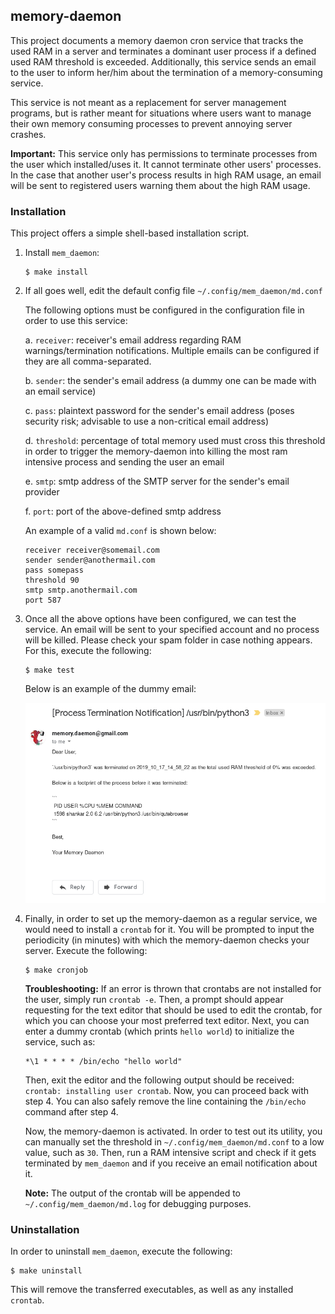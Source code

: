 ## memory-daemon

This project documents a memory daemon cron service that tracks the used RAM in a server and terminates a dominant user process if a defined used RAM threshold is exceeded. Additionally, this service sends an email to the user to inform her/him about the termination of a memory-consuming service.

This service is not meant as a replacement for server management programs, but is rather meant for situations where users want to manage their own memory consuming processes to prevent annoying server crashes.

**Important:** This service only has permissions to terminate processes from the user which installed/uses it. It cannot terminate other users' processes. In the case that another user's process results in high RAM usage, an email will be sent to registered users warning them about the high RAM usage.

### Installation

This project offers a simple shell-based installation script.

1. Install `mem_daemon`:

    ```
    $ make install
    ```

2. If all goes well, edit the default config file `~/.config/mem_daemon/md.conf`

    The following options must be configured in the configuration file in order to use this service:

    a. `receiver`: receiver's email address regarding RAM warnings/termination notifications. Multiple emails can be configured if they are all comma-separated.

    b. `sender`: the sender's email address (a dummy one can be made with an email service)

    c. `pass`: plaintext password for the sender's email address (poses security risk; advisable to use a non-critical email address)

    d. `threshold`: percentage of total memory used must cross this threshold in order to trigger the memory-daemon into killing the most ram intensive process and sending the user an email

    e. `smtp`: smtp address of the SMTP server for the sender's email provider

    f. `port`: port of the above-defined smtp address

    An example of a valid `md.conf` is shown below:

    ```
    receiver receiver@somemail.com
    sender sender@anothermail.com
    pass somepass
    threshold 90
    smtp smtp.anothermail.com
    port 587
    ```

3. Once all the above options have been configured, we can test the service. An email will be sent to your specified account and no process will be killed. Please check your spam folder in case nothing appears. For this, execute the following:

    ```
    $ make test
    ```

    Below is an example of the dummy email:
    
    <kbd>
    <img src="/img/screenshot.png" width="600">
    </kbd>

4. Finally, in order to set up the memory-daemon as a regular service, we would need to install a `crontab` for it. You will be prompted to input the periodicity (in minutes) with which the memory-daemon checks your server. Execute the following: 

    ```
    $ make cronjob
    ```
    
    **Troubleshooting:** If an error is thrown that crontabs are not installed for the user, simply run `crontab -e`. Then, a prompt should appear requesting for the text editor that should be used to edit the crontab, for which you can choose your most preferred text editor. Next, you can enter a dummy crontab (which prints `hello world`) to initialize the service, such as:
    
    ```
    *\1 * * * * /bin/echo "hello world"
    ```
    
    Then, exit the editor and the following output should be received: `crontab: installing user crontab`. Now, you can proceed back with step 4. You can also safely remove the line containing the `/bin/echo` command after step 4.

    Now, the memory-daemon is activated. In order to test out its utility, you can manually set the threshold in `~/.config/mem_daemon/md.conf` to a low value, such as `30`. Then, run a RAM intensive script and check if it gets terminated by `mem_daemon` and if you receive an email notification about it.

    **Note:** The output of the crontab will be appended to `~/.config/mem_daemon/md.log` for debugging purposes.

### Uninstallation

In order to uninstall `mem_daemon`, execute the following:

```
$ make uninstall
```

This will remove the transferred executables, as well as any installed `crontab`.
